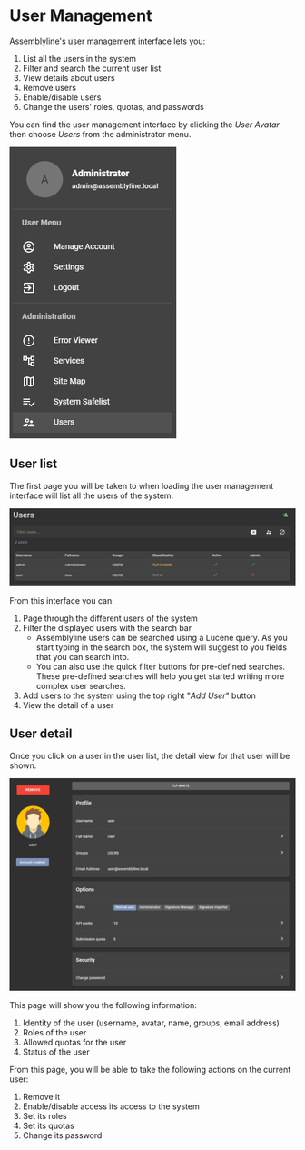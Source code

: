 # User Management

Assemblyline's user management interface lets you:

1. List all the users in the system
2. Filter and search the current user list
3. View details about users
4. Remove users
5. Enable/disable users
6. Change the users' roles, quotas, and passwords

You can find the user management interface by clicking the *User Avatar* then choose *Users* from the administrator menu.

![User management](./images/user_management.png)

## User list

The first page you will be taken to when loading the user management interface will list all the users of the system.

![User list](./images/user_list.png)

From this interface you can:

1. Page through the different users of the system
2. Filter the displayed users with the search bar
    * Assemblyline users can be searched using a Lucene query. As you start typing in the search box, the system will suggest to you fields that you can search into.
    * You can also use the quick filter buttons for pre-defined searches. These pre-defined searches will help you get started writing more complex user searches.
3. Add users to the system using the top right "*Add User*" button
4. View the detail of a user

## User detail

Once you click on a user in the user list, the detail view for that user will be shown.

![User detail](./images/user_detail.png)

This page will show you the following information:

1. Identity of the user (username, avatar, name, groups, email address)
2. Roles of the user
3. Allowed quotas for the user
4. Status of the user

From this page, you will be able to take the following actions on the current user:

1. Remove it
2. Enable/disable access its access to the system
3. Set its roles
4. Set its quotas
5. Change its password
